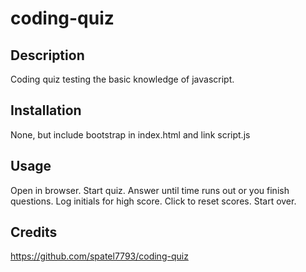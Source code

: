 # coding-quiz

## Description
Coding quiz testing the basic knowledge of javascript.

## Installation
None, but include bootstrap in index.html and link script.js

## Usage
Open in browser.
Start quiz.
Answer until time runs out or you finish questions.
Log initials for high score.
Click to reset scores. 
Start over.

## Credits
https://github.com/spatel7793/coding-quiz

